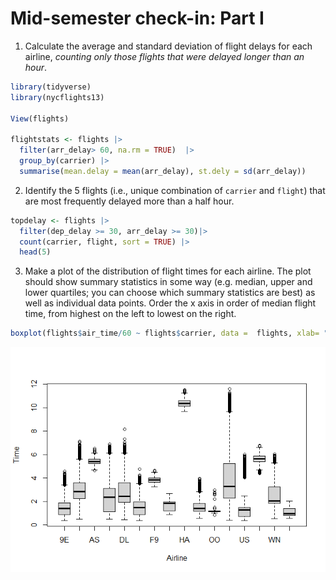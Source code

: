 # Mid-semester check-in: Part I

1.  Calculate the average and standard deviation of flight delays for
    each airline, *counting only those flights that were delayed longer
    than an hour*.

``` r
library(tidyverse)
library(nycflights13)

View(flights)

flightstats <- flights |> 
  filter(arr_delay> 60, na.rm = TRUE)  |>
  group_by(carrier) |>
  summarise(mean.delay = mean(arr_delay), st.dely = sd(arr_delay))
```

2.  Identify the 5 flights (i.e., unique combination of `carrier` and
    `flight`) that are most frequently delayed more than a half hour.

``` r
topdelay <- flights |>
  filter(dep_delay >= 30, arr_delay >= 30)|>
  count(carrier, flight, sort = TRUE) |>
  head(5) 
```

3.  Make a plot of the distribution of flight times for each airline.
    The plot should show summary statistics in some way (e.g. median,
    upper and lower quartiles; you can choose which summary statistics
    are best) as well as individual data points. Order the x axis in
    order of median flight time, from highest on the left to lowest on
    the right.

``` r
boxplot(flights$air_time/60 ~ flights$carrier, data =  flights, xlab= "Airline", ylab = "Time")
```

![](mid-semester_check_files/figure-commonmark/unnamed-chunk-3-1.png)
